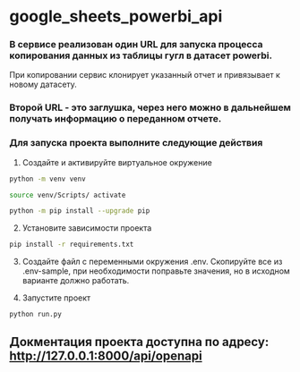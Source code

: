 # google_sheets_powerbi_api
### В сервисе реализован один URL для запуска процесса копирования данных из таблицы гугл в датасет powerbi.
При копировании сервис клонирует указанный отчет и привязывает к новому датасету.

### Второй URL - это заглушка, через него можно в дальнейшем получать информацию о переданном отчете.

### Для запуска проекта выполните следующие действия

1. Создайте и активируйте виртуальное окружение
```bash
python -m venv venv

source venv/Scripts/ activate

python -m pip install --upgrade pip
```
2. Установите зависимости проекта
```bash
pip install -r requirements.txt
```

3. Создайте файл с переменными окружения .env. Скопируйте все из .env-sample, при необходимости поправьте значения, но в исходном варианте должно работать.

4. Запустите проект
```bash
python run.py
```


## Докментация проекта доступна по адресу: http://127.0.0.1:8000/api/openapi
